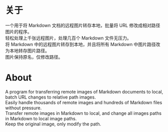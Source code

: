 ﻿# 关于
一个用于将 Markdown 文档的远程图片转存本地，批量将 URL 修改成相对路径图片的程序。  
轻松处理上千张远程图片，处理几百个 Markdown 文件无压力。  
将 Markdown 中的远程图片转存到本地，并且将所有 Markdown 中图片路径改为本地转存图片路径。  
图片保持原名，仅修改路径。  

# About
A program for transferring remote images of Markdown documents to local, batch URL changes to relative path images.  
Easily handle thousands of remote images and hundreds of Markdown files without pressure.   
Transfer remote images in Markdown to local, and change all images paths in Markdown to local image paths.   
Keep the original image, only modify the path.   